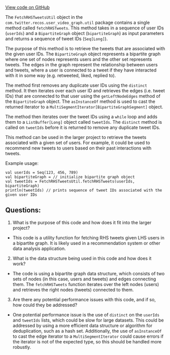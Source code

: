 [View code on GitHub](https://github.com/misbahsy/the-algorithm/src/scala/com/twitter/recos/user_video_graph/util/FetchRHSTweetsUtil.scala)

The `FetchRHSTweetsUtil` object in the `com.twitter.recos.user_video_graph.util` package contains a single method called `fetchRHSTweets`. This method takes in a sequence of user IDs (`userIds`) and a `BipartiteGraph` object (`bipartiteGraph`) as input parameters and returns a sequence of tweet IDs (`Seq[Long]`). 

The purpose of this method is to retrieve the tweets that are associated with the given user IDs. The `BipartiteGraph` object represents a bipartite graph where one set of nodes represents users and the other set represents tweets. The edges in the graph represent the relationship between users and tweets, where a user is connected to a tweet if they have interacted with it in some way (e.g. retweeted, liked, replied to). 

The method first removes any duplicate user IDs using the `distinct` method. It then iterates over each user ID and retrieves the edges (i.e. tweet IDs) that are connected to that user using the `getLeftNodeEdges` method of the `BipartiteGraph` object. The `asInstanceOf` method is used to cast the returned iterator to a `MultiSegmentIterator[BipartiteGraphSegment]` object. 

The method then iterates over the tweet IDs using a `while` loop and adds them to a `ListBuffer[Long]` object called `tweetIds`. The `distinct` method is called on `tweetIds` before it is returned to remove any duplicate tweet IDs. 

This method can be used in the larger project to retrieve the tweets associated with a given set of users. For example, it could be used to recommend new tweets to users based on their past interactions with tweets. 

Example usage:

```
val userIds = Seq(123, 456, 789)
val bipartiteGraph = // initialize bipartite graph object
val tweetIds = FetchRHSTweetsUtil.fetchRHSTweets(userIds, bipartiteGraph)
println(tweetIds) // prints sequence of tweet IDs associated with the given user IDs
```
## Questions: 
 1. What is the purpose of this code and how does it fit into the larger project?
- This code is a utility function for fetching RHS tweets given LHS users in a bipartite graph. It is likely used in a recommendation system or other data analysis application.

2. What is the data structure being used in this code and how does it work?
- The code is using a bipartite graph data structure, which consists of two sets of nodes (in this case, users and tweets) and edges connecting them. The `fetchRHSTweets` function iterates over the left nodes (users) and retrieves the right nodes (tweets) connected to them.

3. Are there any potential performance issues with this code, and if so, how could they be addressed?
- One potential performance issue is the use of `distinct` on the `userIds` and `tweetIds` lists, which could be slow for large datasets. This could be addressed by using a more efficient data structure or algorithm for deduplication, such as a hash set. Additionally, the use of `asInstanceOf` to cast the edge iterator to a `MultiSegmentIterator` could cause errors if the iterator is not of the expected type, so this should be handled more robustly.